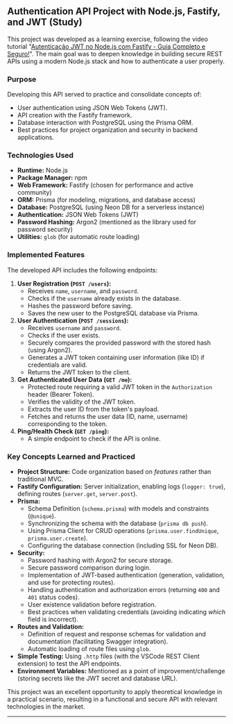 ## Authentication API Project with Node.js, Fastify, and JWT (Study)

This project was developed as a learning exercise, following the video tutorial "[Autenticação JWT no Node.js com Fastify - Guia Completo e Seguro!](https://www.youtube.com/watch?v=qbMxwtGVLV4)". The main goal was to deepen knowledge in building secure REST APIs using a modern Node.js stack and how to authenticate a user properly.

### Purpose

Developing this API served to practice and consolidate concepts of:

* User authentication using JSON Web Tokens (JWT).
* API creation with the Fastify framework.
* Database interaction with PostgreSQL using the Prisma ORM.
* Best practices for project organization and security in backend applications.

### Technologies Used

* **Runtime:** Node.js
* **Package Manager:** npm
* **Web Framework:** Fastify (chosen for performance and active community)
* **ORM:** Prisma (for modeling, migrations, and database access)
* **Database:** PostgreSQL (using Neon DB for a serverless instance)
* **Authentication:** JSON Web Tokens (JWT)
* **Password Hashing:** Argon2 (mentioned as the library used for password security)
* **Utilities:** `glob` (for automatic route loading)

### Implemented Features

The developed API includes the following endpoints:

1.  **User Registration (`POST /users`):**
    * Receives `name`, `username`, and `password`.
    * Checks if the `username` already exists in the database.
    * Hashes the password before saving.
    * Saves the new user to the PostgreSQL database via Prisma.
2.  **User Authentication (`POST /sessions`):**
    * Receives `username` and `password`.
    * Checks if the user exists.
    * Securely compares the provided password with the stored hash (using Argon2).
    * Generates a JWT token containing user information (like ID) if credentials are valid.
    * Returns the JWT token to the client.
3.  **Get Authenticated User Data (`GET /me`):**
    * Protected route requiring a valid JWT token in the `Authorization` header (Bearer Token).
    * Verifies the validity of the JWT token.
    * Extracts the user ID from the token's payload.
    * Fetches and returns the user data (ID, name, username) corresponding to the token.
4.  **Ping/Health Check (`GET /ping`):**
    * A simple endpoint to check if the API is online.

### Key Concepts Learned and Practiced

* **Project Structure:** Code organization based on *features* rather than traditional MVC.
* **Fastify Configuration:** Server initialization, enabling logs (`logger: true`), defining routes (`server.get`, `server.post`).
* **Prisma:**
    * Schema Definition (`schema.prisma`) with models and constraints (`@unique`).
    * Synchronizing the schema with the database (`prisma db push`).
    * Using Prisma Client for CRUD operations (`prisma.user.findUnique`, `prisma.user.create`).
    * Configuring the database connection (including SSL for Neon DB).
* **Security:**
    * Password hashing with Argon2 for secure storage.
    * Secure password comparison during login.
    * Implementation of JWT-based authentication (generation, validation, and use for protecting routes).
    * Handling authentication and authorization errors (returning `400` and `401` status codes).
    * User existence validation before registration.
    * Best practices when validating credentials (avoiding indicating *which* field is incorrect).
* **Routes and Validation:**
    * Definition of request and response schemas for validation and documentation (facilitating Swagger integration).
    * Automatic loading of route files using `glob`.
* **Simple Testing:** Using `.http` files (with the VSCode REST Client extension) to test the API endpoints.
* **Environment Variables:** Mentioned as a point of improvement/challenge (storing secrets like the JWT secret and database URL).

This project was an excellent opportunity to apply theoretical knowledge in a practical scenario, resulting in a functional and secure API with relevant technologies in the market.

---
